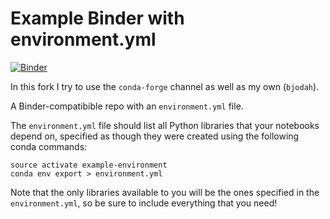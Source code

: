 # Example Binder with environment.yml

[![Binder](http://mybinder.org/badge.svg)](http://mybinder.org/repo/bjodah/example-conda-environment)

In this fork I try to use the `conda-forge` channel as well as my own (`bjodah`).

A Binder-compatibible repo with an `environment.yml` file.

The `environment.yml` file should list all Python libraries that your notebooks depend on, specified as though they were created
using the following conda commands:

```
source activate example-environment
conda env export > environment.yml
```

Note that the only libraries available to you will be the ones specified in the `environment.yml`, so be sure to include everything that you need!
